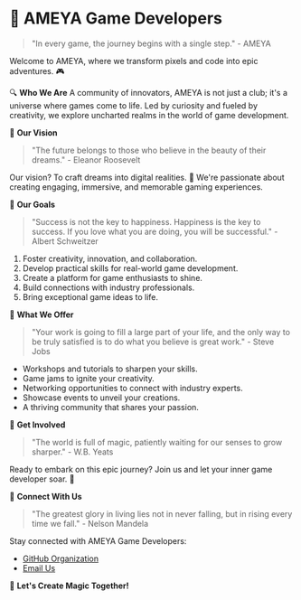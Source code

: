 # 🚀 AMEYA Game Developers

> "In every game, the journey begins with a single step." - AMEYA

Welcome to AMEYA, where we transform pixels and code into epic adventures. 🎮

🔍 **Who We Are**
A community of innovators, AMEYA is not just a club; it's a universe where games come to life. Led by curiosity and fueled by creativity, we explore uncharted realms in the world of game development.

🌌 **Our Vision**
> "The future belongs to those who believe in the beauty of their dreams." - Eleanor Roosevelt

Our vision? To craft dreams into digital realities. 🌟 We're passionate about creating engaging, immersive, and memorable gaming experiences.

🎯 **Our Goals**
> "Success is not the key to happiness. Happiness is the key to success. If you love what you are doing, you will be successful." - Albert Schweitzer

1. Foster creativity, innovation, and collaboration.
2. Develop practical skills for real-world game development.
3. Create a platform for game enthusiasts to shine.
4. Build connections with industry professionals.
5. Bring exceptional game ideas to life.

📣 **What We Offer**
> "Your work is going to fill a large part of your life, and the only way to be truly satisfied is to do what you believe is great work." - Steve Jobs

- Workshops and tutorials to sharpen your skills.
- Game jams to ignite your creativity.
- Networking opportunities to connect with industry experts.
- Showcase events to unveil your creations.
- A thriving community that shares your passion.

🚀 **Get Involved**
> "The world is full of magic, patiently waiting for our senses to grow sharper." - W.B. Yeats

Ready to embark on this epic journey? Join us and let your inner game developer soar. 💫

🔗 **Connect With Us**
> "The greatest glory in living lies not in never falling, but in rising every time we fall." - Nelson Mandela

Stay connected with AMEYA Game Developers:
- [GitHub Organization](https://github.com/AmeyaCreatives)
- [Email Us](mailto:AmeyaCratives@gmail.com)

👾 **Let's Create Magic Together!**
